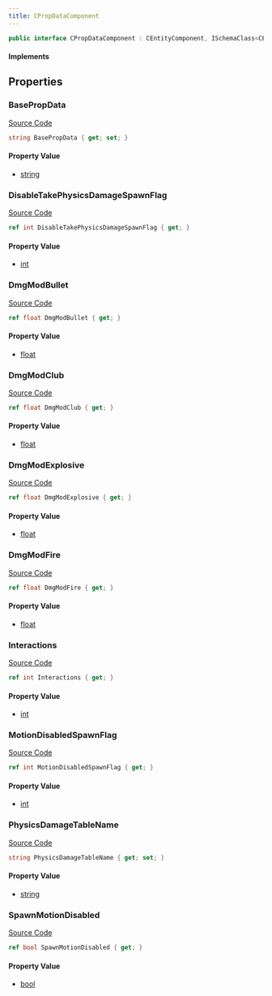 ```yaml
---
title: CPropDataComponent
---
```


```csharp
public interface CPropDataComponent : CEntityComponent, ISchemaClass<CEntityComponent>, ISchemaClass<CPropDataComponent>, ISchemaField, ISchemaClass, INativeHandle
```

#### Implements

## Properties

### BasePropData

[Source Code](https://github.com/swiftly-solution/swiftlys2/blob/main/managed/src/SwiftlyS2.Generated/Schemas/Interfaces/CPropDataComponent.cs#L27)

```csharp
string BasePropData { get; set; }
```

#### Property Value

- [string](https://learn.microsoft.com/dotnet/api/system.string)

### DisableTakePhysicsDamageSpawnFlag

[Source Code](https://github.com/swiftly-solution/swiftlys2/blob/main/managed/src/SwiftlyS2.Generated/Schemas/Interfaces/CPropDataComponent.cs#L33)

```csharp
ref int DisableTakePhysicsDamageSpawnFlag { get; }
```

#### Property Value

- [int](https://learn.microsoft.com/dotnet/api/system.int32)

### DmgModBullet

[Source Code](https://github.com/swiftly-solution/swiftlys2/blob/main/managed/src/SwiftlyS2.Generated/Schemas/Interfaces/CPropDataComponent.cs#L17)

```csharp
ref float DmgModBullet { get; }
```

#### Property Value

- [float](https://learn.microsoft.com/dotnet/api/system.single)

### DmgModClub

[Source Code](https://github.com/swiftly-solution/swiftlys2/blob/main/managed/src/SwiftlyS2.Generated/Schemas/Interfaces/CPropDataComponent.cs#L19)

```csharp
ref float DmgModClub { get; }
```

#### Property Value

- [float](https://learn.microsoft.com/dotnet/api/system.single)

### DmgModExplosive

[Source Code](https://github.com/swiftly-solution/swiftlys2/blob/main/managed/src/SwiftlyS2.Generated/Schemas/Interfaces/CPropDataComponent.cs#L21)

```csharp
ref float DmgModExplosive { get; }
```

#### Property Value

- [float](https://learn.microsoft.com/dotnet/api/system.single)

### DmgModFire

[Source Code](https://github.com/swiftly-solution/swiftlys2/blob/main/managed/src/SwiftlyS2.Generated/Schemas/Interfaces/CPropDataComponent.cs#L23)

```csharp
ref float DmgModFire { get; }
```

#### Property Value

- [float](https://learn.microsoft.com/dotnet/api/system.single)

### Interactions

[Source Code](https://github.com/swiftly-solution/swiftlys2/blob/main/managed/src/SwiftlyS2.Generated/Schemas/Interfaces/CPropDataComponent.cs#L29)

```csharp
ref int Interactions { get; }
```

#### Property Value

- [int](https://learn.microsoft.com/dotnet/api/system.int32)

### MotionDisabledSpawnFlag

[Source Code](https://github.com/swiftly-solution/swiftlys2/blob/main/managed/src/SwiftlyS2.Generated/Schemas/Interfaces/CPropDataComponent.cs#L35)

```csharp
ref int MotionDisabledSpawnFlag { get; }
```

#### Property Value

- [int](https://learn.microsoft.com/dotnet/api/system.int32)

### PhysicsDamageTableName

[Source Code](https://github.com/swiftly-solution/swiftlys2/blob/main/managed/src/SwiftlyS2.Generated/Schemas/Interfaces/CPropDataComponent.cs#L25)

```csharp
string PhysicsDamageTableName { get; set; }
```

#### Property Value

- [string](https://learn.microsoft.com/dotnet/api/system.string)

### SpawnMotionDisabled

[Source Code](https://github.com/swiftly-solution/swiftlys2/blob/main/managed/src/SwiftlyS2.Generated/Schemas/Interfaces/CPropDataComponent.cs#L31)

```csharp
ref bool SpawnMotionDisabled { get; }
```

#### Property Value

- [bool](https://learn.microsoft.com/dotnet/api/system.boolean)

